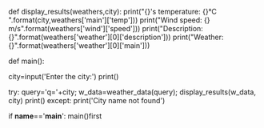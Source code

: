 
def display_results(weathers,city):
   print("{}'s temperature: {}°C ".format(city,weathers['main']['temp']))
   print("Wind speed: {} m/s".format(weathers['wind']['speed']))
   print("Description: {}".format(weathers['weather'][0]['description']))
   print("Weather: {}".format(weathers['weather'][0]['main']))


def main():
   
   city=input('Enter the city:')
   print()
   
   try:
      query='q='+city;
      w_data=weather_data(query);
      display_results(w_data, city)
      print()
   except:
      print('City name not found')

if __name__=='__main__':
   main()first
